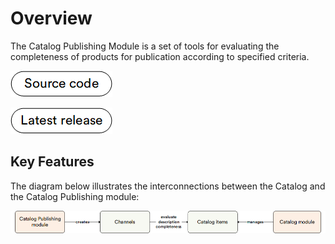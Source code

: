 # Overview

The Catalog Publishing Module is a set of tools for evaluating the completeness of products for publication according to specified criteria.

[![Source code](media/source_code.png)](https://github.com/VirtoCommerce/vc-module-catalog-personalization)

[![Latest release](media/latest_release.png)](https://github.com/VirtoCommerce/vc-module-catalog-personalization/releases)

## Key Features

The diagram below illustrates the interconnections between the Catalog and the Catalog Publishing module:

![Diagram](media/diagram.png)
